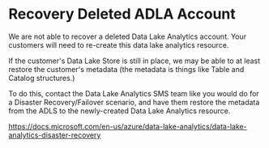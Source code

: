 # Recovery Deleted ADLA Account

We are not able to recover a deleted Data Lake Analytics account.
Your customers will need to re-create this data lake analytics resource.

If the customer's Data Lake Store is still in place, we may be able to at least restore the customer's metadata (the metadata is things like Table and Catalog structures.)

To do this, contact the Data Lake Analytics SMS team like you would do for a Disaster Recovery/Failover scenario, and have them restore the metadata from the ADLS to the newly-created Data Lake Analytics resource.


https://docs.microsoft.com/en-us/azure/data-lake-analytics/data-lake-analytics-disaster-recovery 

